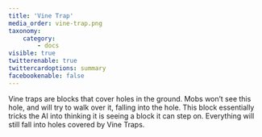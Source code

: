 ```yaml
---
title: 'Vine Trap'
media_order: vine-trap.png
taxonomy:
    category:
        - docs
visible: true
twitterenable: true
twittercardoptions: summary
facebookenable: false
---
```


Vine traps are blocks that cover holes in the ground. Mobs won’t see this hole, and will try to walk over it, falling into the hole. This block essentially tricks the AI into thinking it is seeing a block it can step on. Everything will still fall into holes covered by Vine Traps.

